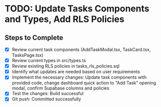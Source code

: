 # TODO: Update Tasks Components and Types, Add RLS Policies

## Steps to Complete

- [x] Review current task components (AddTaskModal.tsx, TaskCard.tsx, TasksPage.tsx)
- [x] Review current types in src/types.ts
- [x] Review existing RLS policies in tasks_rls_policies.sql
- [x] Identify what updates are needed based on user requirements
- [x] Implement the necessary changes: Update task components with provided code, change dashboard quick action to "Add Task" opening modal, confirm Supabase columns and policies
- [x] Test the changes: Build successful
- [x] Git push: Committed successfully
